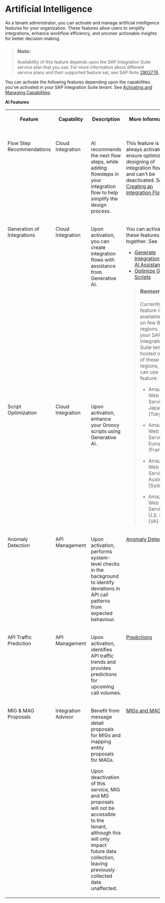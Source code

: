 <!-- loio6a6727ca4f9140b7891e1e8e01714c16 -->

# Artificial Intelligence

As a tenant administrator, you can activate and manage artificial intelligence features for your organization. These features allow users to simplify integrations, enhance workflow efficiency, and uncover actionable insights for better decision-making.

> ### Note:  
> Availability of this feature depends upon the SAP Integration Suite service plan that you use. For more information about different service plans and their supported feature set, see SAP Note [2903776](https://launchpad.support.sap.com/#/notes/2903776).

You can activate the following features depending upon the capabilities you've activated in your SAP Integration Suite tenant. See [Activating and Managing Capabilities](../activating-and-managing-capabilities-2ffb343.md).

**AI Features**


<table>
<tr>
<th valign="top">

Feature

</th>
<th valign="top">

Capability

</th>
<th valign="top">

Description

</th>
<th valign="top">

More Information

</th>
<th valign="top">

Required Role Collection

</th>
</tr>
<tr>
<td valign="top">

Flow Step Recommendations

</td>
<td valign="top">

Cloud Integration

</td>
<td valign="top">

AI recommends the next flow steps, while adding flowsteps in your integration flow to help simplify the design process.

</td>
<td valign="top">

This feature is always activated to ensure optimized designing of integration flows and can't be deactivated. See [Creating an Integration Flow](creating-an-integration-flow-da53d93.md)

</td>
<td valign="top">

 

</td>
</tr>
<tr>
<td valign="top">

Generation of Integrations

</td>
<td valign="top">

Cloud Integration

</td>
<td valign="top">

Upon activation, you can create integration flows with assistance from Generative AI.

</td>
<td valign="top" rowspan="2">

You can activate these features together. See

-   [Generate Integrations with AI Assistance](creating-an-integration-flow-da53d93.md#loioda53d93cd8fb47ff9ea55b6b278cd85e__steps_sh3_tcl_jt)
-   [Optimize Groovy Scripts](optimize-groovy-scripts-3b7a5a1.md) 

> ### Remember:  
> Currently, the feature is available only on few BTP regions. If your SAP Integration Suite tenant is hosted on one of these regions, you can use the feature:
> 
> -   Amazon Web Services – Japan \(Tokyo\)
> 
> -   Amazon Web Services – Europe \(Frankfurt\)
> 
> -   Amazon Web Services – Australia \(Sydney\)
> 
> -   Amazon Web Services – U.S. East \(VA\)



</td>
<td valign="top">

[PI\_Administrator](https://help.sap.com/docs/integration-suite/sap-integration-suite/persona-2937e5ca6ef448cfb21451a2461cc2a6?locale=en-US)

</td>
</tr>
<tr>
<td valign="top">

Script Optimization

</td>
<td valign="top">

Cloud Integration

</td>
<td valign="top">

Upon activation, enhance your Groovy scripts using Generative AI.

</td>
<td valign="top">

[PI\_Administrator](https://help.sap.com/docs/integration-suite/sap-integration-suite/persona-2937e5ca6ef448cfb21451a2461cc2a6?locale=en-US)

</td>
</tr>
<tr>
<td valign="top">

Anomaly Detection

</td>
<td valign="top">

API Management

</td>
<td valign="top">

Upon activation, performs system-level checks in the background to identify deviations in API call patterns from expected behaviour.

</td>
<td valign="top">

[Anomaly Detection](anomaly-detection-7a4fe7d.md) 

</td>
<td valign="top">

[APIPortal.Administrator](https://help.sap.com/docs/integration-suite/sap-integration-suite/roles-collections-in-api-management-draft?version=CLOUD) 

</td>
</tr>
<tr>
<td valign="top">

API Traffic Prediction

</td>
<td valign="top">

API Management

</td>
<td valign="top">

Upon activation, identifies API traffic trends and provides predictions for upcoming call volumes.

</td>
<td valign="top">

[Predictions](predictions-823bcd7.md) 

</td>
<td valign="top">

[APIPortal.Administrator](https://help.sap.com/docs/integration-suite/sap-integration-suite/roles-collections-in-api-management-draft?version=CLOUD)

</td>
</tr>
<tr>
<td valign="top">

MIG & MAG Proposals

</td>
<td valign="top">

Integration Advisor

</td>
<td valign="top">

Benefit from message detail proposals for MIGs and mapping entity proposals for MAGs.

Upon deactivation of this service, MIG and MG proposals will not be accessible to the tenant, although this will only impact future data collection, leaving previously collected data unaffected.

</td>
<td valign="top">

[MIGs and MAGs](migs-and-mags-4c442af.md)

</td>
<td valign="top">

[iadv-content-administrator](https://help.sap.com/docs/integration-suite/sap-integration-suite/configuring-user-access?locale=en-US)

</td>
</tr>
</table>

